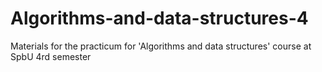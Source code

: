 # Algorithms-and-data-structures-4
Materials for the practicum for 'Algorithms and data structures' course at SpbU 4rd semester
